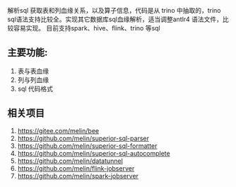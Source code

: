 解析sql 获取表和列血缘关系，以及算子信息，代码是从 trino 中抽取的，trino sql语法支持比较全。实现其它数据库sql血缘解析，适当调整antlr4 语法文件，比较容易实现。
目前支持spark、hive、flink、trino 等sql

## 主要功能:
1. 表与表血缘
2. 列与列血缘
3. sql 代码格式


## 相关项目
1. https://gitee.com/melin/bee
2. https://github.com/melin/superior-sql-parser
3. https://github.com/melin/superior-sql-formatter
4. https://github.com/melin/superior-sql-autocomplete
5. https://github.com/melin/datatunnel
6. https://github.com/melin/flink-jobserver
6. https://github.com/melin/spark-jobserver
